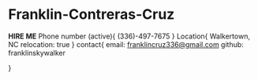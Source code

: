 # Franklin-Contreras-Cruz
**HIRE ME**
Phone number (active){
  (336)-497-7675
}
Location{
  Walkertown, NC
  relocation: true
}
contact{
  email: franklincruz336@gmail.com
  github: franklinskywalker

  

}
